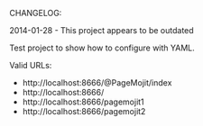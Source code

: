 

CHANGELOG:

2014-01-28 - This project appears to be outdated


Test project to show how to configure with YAML.

Valid URLs:

- http://localhost:8666/@PageMojit/index
- http://localhost:8666/
- http://localhost:8666/pagemojit1
- http://localhost:8666/pagemojit2

